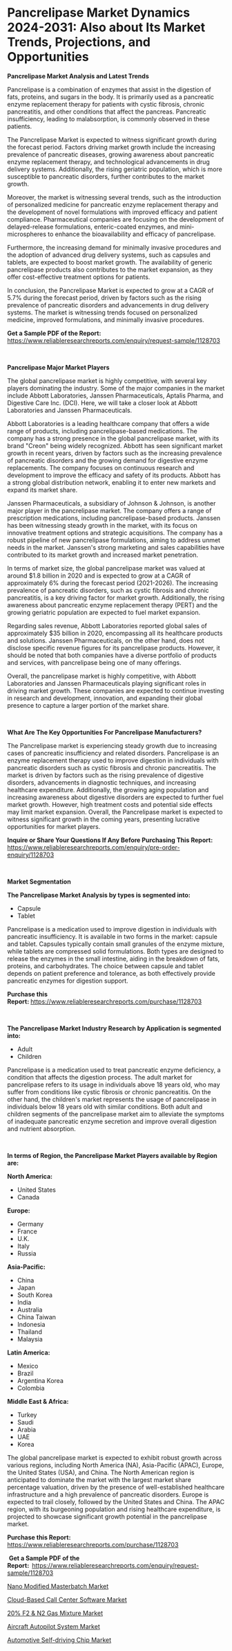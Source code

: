 <p><h1>Pancrelipase Market Dynamics 2024-2031: Also about Its Market Trends, Projections, and Opportunities</h1></p><p><strong>Pancrelipase Market Analysis and Latest Trends</strong></p>
<p><p>Pancrelipase is a combination of enzymes that assist in the digestion of fats, proteins, and sugars in the body. It is primarily used as a pancreatic enzyme replacement therapy for patients with cystic fibrosis, chronic pancreatitis, and other conditions that affect the pancreas. Pancreatic insufficiency, leading to malabsorption, is commonly observed in these patients.</p><p>The Pancrelipase Market is expected to witness significant growth during the forecast period. Factors driving market growth include the increasing prevalence of pancreatic diseases, growing awareness about pancreatic enzyme replacement therapy, and technological advancements in drug delivery systems. Additionally, the rising geriatric population, which is more susceptible to pancreatic disorders, further contributes to the market growth.</p><p>Moreover, the market is witnessing several trends, such as the introduction of personalized medicine for pancreatic enzyme replacement therapy and the development of novel formulations with improved efficacy and patient compliance. Pharmaceutical companies are focusing on the development of delayed-release formulations, enteric-coated enzymes, and mini-microspheres to enhance the bioavailability and efficacy of pancrelipase.</p><p>Furthermore, the increasing demand for minimally invasive procedures and the adoption of advanced drug delivery systems, such as capsules and tablets, are expected to boost market growth. The availability of generic pancrelipase products also contributes to the market expansion, as they offer cost-effective treatment options for patients.</p><p>In conclusion, the Pancrelipase Market is expected to grow at a CAGR of 5.7% during the forecast period, driven by factors such as the rising prevalence of pancreatic disorders and advancements in drug delivery systems. The market is witnessing trends focused on personalized medicine, improved formulations, and minimally invasive procedures.</p></p>
<p><strong>Get a Sample PDF of the Report:&nbsp;</strong> <a href="https://www.reliableresearchreports.com/enquiry/request-sample/1128703">https://www.reliableresearchreports.com/enquiry/request-sample/1128703</a></p>
<p>&nbsp;</p>
<p><strong>Pancrelipase Major Market Players</strong></p>
<p><p>The global pancrelipase market is highly competitive, with several key players dominating the industry. Some of the major companies in the market include Abbott Laboratories, Janssen Pharmaceuticals, Aptalis Pharma, and Digestive Care Inc. (DCI). Here, we will take a closer look at Abbott Laboratories and Janssen Pharmaceuticals.</p><p>Abbott Laboratories is a leading healthcare company that offers a wide range of products, including pancrelipase-based medications. The company has a strong presence in the global pancrelipase market, with its brand "Creon" being widely recognized. Abbott has seen significant market growth in recent years, driven by factors such as the increasing prevalence of pancreatic disorders and the growing demand for digestive enzyme replacements. The company focuses on continuous research and development to improve the efficacy and safety of its products. Abbott has a strong global distribution network, enabling it to enter new markets and expand its market share.</p><p>Janssen Pharmaceuticals, a subsidiary of Johnson & Johnson, is another major player in the pancrelipase market. The company offers a range of prescription medications, including pancrelipase-based products. Janssen has been witnessing steady growth in the market, with its focus on innovative treatment options and strategic acquisitions. The company has a robust pipeline of new pancrelipase formulations, aiming to address unmet needs in the market. Janssen's strong marketing and sales capabilities have contributed to its market growth and increased market penetration.</p><p>In terms of market size, the global pancrelipase market was valued at around $1.8 billion in 2020 and is expected to grow at a CAGR of approximately 6% during the forecast period (2021-2026). The increasing prevalence of pancreatic disorders, such as cystic fibrosis and chronic pancreatitis, is a key driving factor for market growth. Additionally, the rising awareness about pancreatic enzyme replacement therapy (PERT) and the growing geriatric population are expected to fuel market expansion.</p><p>Regarding sales revenue, Abbott Laboratories reported global sales of approximately $35 billion in 2020, encompassing all its healthcare products and solutions. Janssen Pharmaceuticals, on the other hand, does not disclose specific revenue figures for its pancrelipase products. However, it should be noted that both companies have a diverse portfolio of products and services, with pancrelipase being one of many offerings.</p><p>Overall, the pancrelipase market is highly competitive, with Abbott Laboratories and Janssen Pharmaceuticals playing significant roles in driving market growth. These companies are expected to continue investing in research and development, innovation, and expanding their global presence to capture a larger portion of the market share.</p></p>
<p>&nbsp;</p>
<p><strong>What Are The Key Opportunities For Pancrelipase Manufacturers?</strong></p>
<p><p>The Pancrelipase market is experiencing steady growth due to increasing cases of pancreatic insufficiency and related disorders. Pancrelipase is an enzyme replacement therapy used to improve digestion in individuals with pancreatic disorders such as cystic fibrosis and chronic pancreatitis. The market is driven by factors such as the rising prevalence of digestive disorders, advancements in diagnostic techniques, and increasing healthcare expenditure. Additionally, the growing aging population and increasing awareness about digestive disorders are expected to further fuel market growth. However, high treatment costs and potential side effects may limit market expansion. Overall, the Pancrelipase market is expected to witness significant growth in the coming years, presenting lucrative opportunities for market players.</p></p>
<p><strong>Inquire or Share Your Questions If Any Before Purchasing This Report:</strong> <a href="https://www.reliableresearchreports.com/enquiry/pre-order-enquiry/1128703">https://www.reliableresearchreports.com/enquiry/pre-order-enquiry/1128703</a></p>
<p>&nbsp;</p>
<p><strong>Market Segmentation</strong></p>
<p><strong>The Pancrelipase Market Analysis by types is segmented into:</strong></p>
<p><ul><li>Capsule</li><li>Tablet</li></ul></p>
<p><p>Pancrelipase is a medication used to improve digestion in individuals with pancreatic insufficiency. It is available in two forms in the market: capsule and tablet. Capsules typically contain small granules of the enzyme mixture, while tablets are compressed solid formulations. Both types are designed to release the enzymes in the small intestine, aiding in the breakdown of fats, proteins, and carbohydrates. The choice between capsule and tablet depends on patient preference and tolerance, as both effectively provide pancreatic enzymes for digestion support.</p></p>
<p><strong>Purchase this Report:&nbsp;</strong><a href="https://www.reliableresearchreports.com/purchase/1128703">https://www.reliableresearchreports.com/purchase/1128703</a></p>
<p>&nbsp;</p>
<p><strong>The Pancrelipase Market Industry Research by Application is segmented into:</strong></p>
<p><ul><li>Adult</li><li>Children</li></ul></p>
<p><p>Pancrelipase is a medication used to treat pancreatic enzyme deficiency, a condition that affects the digestion process. The adult market for pancrelipase refers to its usage in individuals above 18 years old, who may suffer from conditions like cystic fibrosis or chronic pancreatitis. On the other hand, the children's market represents the usage of pancrelipase in individuals below 18 years old with similar conditions. Both adult and children segments of the pancrelipase market aim to alleviate the symptoms of inadequate pancreatic enzyme secretion and improve overall digestion and nutrient absorption.</p></p>
<p>&nbsp;</p>
<p><strong>In terms of Region, the Pancrelipase Market Players available by Region are:</strong></p>
<p>
    <p> <strong> North America: </strong>
        <ul>
            <li>United States</li>
            <li>Canada</li>
        </ul>
        </p> 
    <p> <strong> Europe: </strong>
        <ul>
            <li>Germany</li>
            <li>France</li>
            <li>U.K.</li>
            <li>Italy</li>
            <li>Russia</li>
        </ul>
        </p> 
    <p> <strong> Asia-Pacific: </strong>
        <ul>
            <li>China</li>
            <li>Japan</li>
            <li>South Korea</li>
            <li>India</li>
            <li>Australia</li>
            <li>China Taiwan</li>
            <li>Indonesia</li>
            <li>Thailand</li>
            <li>Malaysia</li>
        </ul>
        </p> 
    <p> <strong> Latin America: </strong>
        <ul>
            <li>Mexico</li>
            <li>Brazil</li>
            <li>Argentina Korea</li>
            <li>Colombia</li>
        </ul>
        </p> 
    <p> <strong> Middle East & Africa: </strong>
        <ul>
            <li>Turkey</li>
            <li>Saudi</li>
            <li>Arabia</li>
            <li>UAE</li>
            <li>Korea</li>
        </ul>
    </p>
    </p>
<p><p>The global pancrelipase market is expected to exhibit robust growth across various regions, including North America (NA), Asia-Pacific (APAC), Europe, the United States (USA), and China. The North American region is anticipated to dominate the market with the largest market share percentage valuation, driven by the presence of well-established healthcare infrastructure and a high prevalence of pancreatic disorders. Europe is expected to trail closely, followed by the United States and China. The APAC region, with its burgeoning population and rising healthcare expenditure, is projected to showcase significant growth potential in the pancrelipase market.</p></p>
<p><strong>Purchase this Report: </strong><a href="https://www.reliableresearchreports.com/purchase/1128703">https://www.reliableresearchreports.com/purchase/1128703</a></p>
<p>&nbsp;<strong>Get a Sample PDF of the Report:&nbsp;&nbsp;</strong><a href="https://www.reliableresearchreports.com/enquiry/request-sample/1128703">https://www.reliableresearchreports.com/enquiry/request-sample/1128703</a></p>
<p><strong></strong></p>
<p><p><a href="https://www.linkedin.com/pulse/nano-modified-masterbatch-market-comprehensive-report-hepge?trackingId=tDsAtuKZQkGGHQMkYbg3jA%3D%3D">Nano Modified Masterbatch Market</a></p><p><a href="https://www.linkedin.com/pulse/cloud-based-call-center-software-market-centers-aspects-growth-pk2ze?trackingId=5AaDFNWCQcubs5MRoLJZOA%3D%3D">Cloud-Based Call Center Software Market</a></p><p><a href="https://www.linkedin.com/pulse/20-f2-amp-n2-gas-mixture-market-furnish-information-dtcie?trackingId=Yqw4nU6GQI%2BQUdXH1IrDrQ%3D%3D">20% F2 & N2 Gas Mixture Market</a></p><p><a href="https://www.linkedin.com/pulse/aircraft-autopilot-system-market-size-growth-segmentation-nffre?trackingId=KyNhhihuRoeGWQOfBZairA%3D%3D">Aircraft Autopilot System Market</a></p><p><a href="https://www.linkedin.com/pulse/automotive-self-driving-chip-market-size-share-amp-trends-analysis-tswae?trackingId=idSCkc%2FFQZGlVtRwtw1UYw%3D%3D">Automotive Self-driving Chip Market</a></p></p>